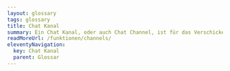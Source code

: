 ```yaml
---
layout: glossary
tags: glossary
title: Chat Kanal
summary: Ein Chat Kanal, oder auch Chat Channel, ist für das Verschicken und Empfangen von Nachrichten aus der Sicht des Benutzers zuständig. Dies ist die einzige grafische Oberfläche des Chatbots, welche die Benutzer sehen.
readMoreUrl: /funktionen/channels/
eleventyNavigation:
  key: Chat Kanal
  parent: Glossar
---
```


 